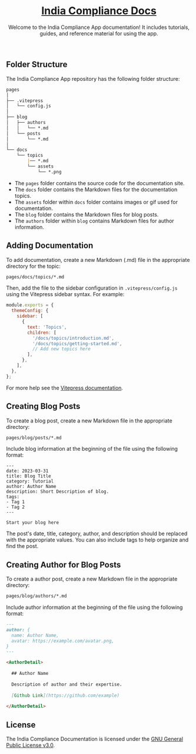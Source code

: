 <div align="center">

<h1><a href="https://docs.indiacompliance.app/">India Compliance Docs</a></h1>

Welcome to the India Compliance App documentation! It includes tutorials, guides, and reference material for using the app.
<br><br><br>

</div>

## Folder Structure

The India Compliance App repository has the following folder structure:

```md
pages
│
├── .vitepress
│   └── config.js
│
├── blog
│   ├── authors
│   │   └── *.md
│   └── posts
│       └── *.md
│
└── docs
    └── topics
        |── *.md
        └── assets
            └── *.png
```

- The `pages` folder contains the source code for the documentation site.
- The `docs` folder contains the Markdown files for the documentation topics.
- The `assets` folder within `docs` folder contains images or gif used for documentation.
- The `blog` folder contains the Markdown files for blog posts.
- The `authors` folder within `blog` contains Markdown files for author information.

## Adding Documentation

To add documentation, create a new Markdown (.md) file in the appropriate directory for the topic:

```sh
pages/docs/topics/*.md
```

Then, add the file to the sidebar configuration in `.vitepress/config.js` using the Vitepress sidebar syntax. For example:

```js
module.exports = {
  themeConfig: {
    sidebar: [
      {
        text: 'Topics',
        children: [
          '/docs/topics/introduction.md',
          '/docs/topics/getting-started.md',
          // Add new topics here
        ],
      },
    ],
  },
};
```

For more help see the [Vitepress documentation](https://vitepress.dev/).

## Creating Blog Posts

To create a blog post, create a new Markdown file in the appropriate directory:

```sh
pages/blog/posts/*.md
```

Include blog information at the beginning of the file using the following format:

```
---
date: 2023-03-31
title: Blog Title
category: Tutorial
author: Author Name
description: Short Description of blog.
tags:
- Tag 1
- Tag 2
---

Start your blog here
```

The post's date, title, category, author, and description should be replaced with the appropriate values. You can also include tags to help organize and find the post.

## Creating Author for Blog Posts

To create a author post, create a new Markdown file in the appropriate directory:

```sh
pages/blog/authors/*.md
```

Include author information at the beginning of the file using the following format:

```md
---
author: {
  name: Author Name,
  avatar: https://example.com/avatar.png,
}
---

<AuthorDetail>
  
  ## Author Name
  
  Description of author and their expertise.
  
  [Github Link](https://github.com/example)
  
</AuthorDetail>

```

## License

The India Compliance Documentation is licensed under the [GNU General Public License v3.0](https://github.com/resilient-tech/india-compliance-docs/blob/main/LICENSE).
